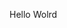 Hello Wolrd

























































































































































































































































































































































































































































































































































































































































































































































